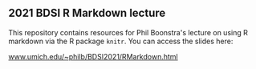 ## 2021 BDSI R Markdown lecture

This repository contains resources for Phil Boonstra's lecture on using R markdown
via the R package `knitr`. You can access the slides here:

www.umich.edu/~philb/BDSI2021/RMarkdown.html

